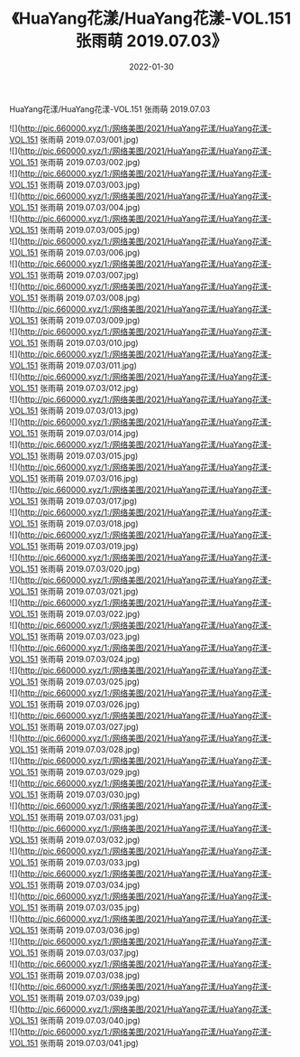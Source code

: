 ﻿---
layout: post
title:  《HuaYang花漾/HuaYang花漾-VOL.151 张雨萌 2019.07.03》
date:   2022-01-30
img: http://pic.660000.xyz/1:/网络美图/2021/HuaYang花漾/HuaYang花漾-VOL.151 张雨萌 2019.07.03/000.jpg
categories: [美女, 清纯, 唯美]
---

HuaYang花漾/HuaYang花漾-VOL.151 张雨萌 2019.07.03

 ![](http://pic.660000.xyz/1:/网络美图/2021/HuaYang花漾/HuaYang花漾-VOL.151 张雨萌 2019.07.03/001.jpg) <br>![](http://pic.660000.xyz/1:/网络美图/2021/HuaYang花漾/HuaYang花漾-VOL.151 张雨萌 2019.07.03/002.jpg) <br>![](http://pic.660000.xyz/1:/网络美图/2021/HuaYang花漾/HuaYang花漾-VOL.151 张雨萌 2019.07.03/003.jpg) <br>![](http://pic.660000.xyz/1:/网络美图/2021/HuaYang花漾/HuaYang花漾-VOL.151 张雨萌 2019.07.03/004.jpg) <br>![](http://pic.660000.xyz/1:/网络美图/2021/HuaYang花漾/HuaYang花漾-VOL.151 张雨萌 2019.07.03/005.jpg) <br>![](http://pic.660000.xyz/1:/网络美图/2021/HuaYang花漾/HuaYang花漾-VOL.151 张雨萌 2019.07.03/006.jpg) <br>![](http://pic.660000.xyz/1:/网络美图/2021/HuaYang花漾/HuaYang花漾-VOL.151 张雨萌 2019.07.03/007.jpg) <br>![](http://pic.660000.xyz/1:/网络美图/2021/HuaYang花漾/HuaYang花漾-VOL.151 张雨萌 2019.07.03/008.jpg) <br>![](http://pic.660000.xyz/1:/网络美图/2021/HuaYang花漾/HuaYang花漾-VOL.151 张雨萌 2019.07.03/009.jpg) <br>![](http://pic.660000.xyz/1:/网络美图/2021/HuaYang花漾/HuaYang花漾-VOL.151 张雨萌 2019.07.03/010.jpg) <br>![](http://pic.660000.xyz/1:/网络美图/2021/HuaYang花漾/HuaYang花漾-VOL.151 张雨萌 2019.07.03/011.jpg) <br>![](http://pic.660000.xyz/1:/网络美图/2021/HuaYang花漾/HuaYang花漾-VOL.151 张雨萌 2019.07.03/012.jpg) <br>![](http://pic.660000.xyz/1:/网络美图/2021/HuaYang花漾/HuaYang花漾-VOL.151 张雨萌 2019.07.03/013.jpg) <br>![](http://pic.660000.xyz/1:/网络美图/2021/HuaYang花漾/HuaYang花漾-VOL.151 张雨萌 2019.07.03/014.jpg) <br>![](http://pic.660000.xyz/1:/网络美图/2021/HuaYang花漾/HuaYang花漾-VOL.151 张雨萌 2019.07.03/015.jpg) <br>![](http://pic.660000.xyz/1:/网络美图/2021/HuaYang花漾/HuaYang花漾-VOL.151 张雨萌 2019.07.03/016.jpg) <br>![](http://pic.660000.xyz/1:/网络美图/2021/HuaYang花漾/HuaYang花漾-VOL.151 张雨萌 2019.07.03/017.jpg) <br>![](http://pic.660000.xyz/1:/网络美图/2021/HuaYang花漾/HuaYang花漾-VOL.151 张雨萌 2019.07.03/018.jpg) <br>![](http://pic.660000.xyz/1:/网络美图/2021/HuaYang花漾/HuaYang花漾-VOL.151 张雨萌 2019.07.03/019.jpg) <br>![](http://pic.660000.xyz/1:/网络美图/2021/HuaYang花漾/HuaYang花漾-VOL.151 张雨萌 2019.07.03/020.jpg) <br>![](http://pic.660000.xyz/1:/网络美图/2021/HuaYang花漾/HuaYang花漾-VOL.151 张雨萌 2019.07.03/021.jpg) <br>![](http://pic.660000.xyz/1:/网络美图/2021/HuaYang花漾/HuaYang花漾-VOL.151 张雨萌 2019.07.03/022.jpg) <br>![](http://pic.660000.xyz/1:/网络美图/2021/HuaYang花漾/HuaYang花漾-VOL.151 张雨萌 2019.07.03/023.jpg) <br>![](http://pic.660000.xyz/1:/网络美图/2021/HuaYang花漾/HuaYang花漾-VOL.151 张雨萌 2019.07.03/024.jpg) <br>![](http://pic.660000.xyz/1:/网络美图/2021/HuaYang花漾/HuaYang花漾-VOL.151 张雨萌 2019.07.03/025.jpg) <br>![](http://pic.660000.xyz/1:/网络美图/2021/HuaYang花漾/HuaYang花漾-VOL.151 张雨萌 2019.07.03/026.jpg) <br>![](http://pic.660000.xyz/1:/网络美图/2021/HuaYang花漾/HuaYang花漾-VOL.151 张雨萌 2019.07.03/027.jpg) <br>![](http://pic.660000.xyz/1:/网络美图/2021/HuaYang花漾/HuaYang花漾-VOL.151 张雨萌 2019.07.03/028.jpg) <br>![](http://pic.660000.xyz/1:/网络美图/2021/HuaYang花漾/HuaYang花漾-VOL.151 张雨萌 2019.07.03/029.jpg) <br>![](http://pic.660000.xyz/1:/网络美图/2021/HuaYang花漾/HuaYang花漾-VOL.151 张雨萌 2019.07.03/030.jpg) <br>![](http://pic.660000.xyz/1:/网络美图/2021/HuaYang花漾/HuaYang花漾-VOL.151 张雨萌 2019.07.03/031.jpg) <br>![](http://pic.660000.xyz/1:/网络美图/2021/HuaYang花漾/HuaYang花漾-VOL.151 张雨萌 2019.07.03/032.jpg) <br>![](http://pic.660000.xyz/1:/网络美图/2021/HuaYang花漾/HuaYang花漾-VOL.151 张雨萌 2019.07.03/033.jpg) <br>![](http://pic.660000.xyz/1:/网络美图/2021/HuaYang花漾/HuaYang花漾-VOL.151 张雨萌 2019.07.03/034.jpg) <br>![](http://pic.660000.xyz/1:/网络美图/2021/HuaYang花漾/HuaYang花漾-VOL.151 张雨萌 2019.07.03/035.jpg) <br>![](http://pic.660000.xyz/1:/网络美图/2021/HuaYang花漾/HuaYang花漾-VOL.151 张雨萌 2019.07.03/036.jpg) <br>![](http://pic.660000.xyz/1:/网络美图/2021/HuaYang花漾/HuaYang花漾-VOL.151 张雨萌 2019.07.03/037.jpg) <br>![](http://pic.660000.xyz/1:/网络美图/2021/HuaYang花漾/HuaYang花漾-VOL.151 张雨萌 2019.07.03/038.jpg) <br>![](http://pic.660000.xyz/1:/网络美图/2021/HuaYang花漾/HuaYang花漾-VOL.151 张雨萌 2019.07.03/039.jpg) <br>![](http://pic.660000.xyz/1:/网络美图/2021/HuaYang花漾/HuaYang花漾-VOL.151 张雨萌 2019.07.03/040.jpg) <br>![](http://pic.660000.xyz/1:/网络美图/2021/HuaYang花漾/HuaYang花漾-VOL.151 张雨萌 2019.07.03/041.jpg) <br>